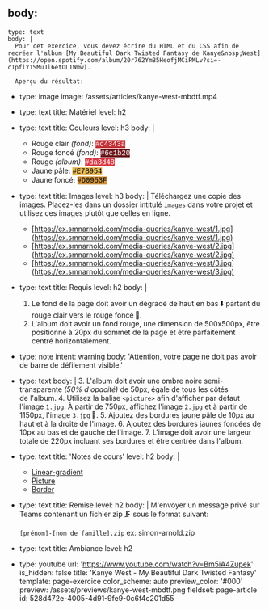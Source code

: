 body:
  -
    type: text
    body: |
      Pour cet exercice, vous devez écrire du HTML et du CSS afin de recréer l'album [My Beautiful Dark Twisted Fantasy de Kanye&nbsp;West](https://open.spotify.com/album/20r762YmB5HeofjMCiPMLv?si=-c1pflY1SMuJl6etOLIWmw).
      
      Aperçu du résultat:
  -
    type: image
    image: /assets/articles/kanye-west-mbdtf.mp4
  -
    type: text
    title: Matériel
    level: h2
  -
    type: text
    title: Couleurs
    level: h3
    body: |
      - Rouge clair _(fond)_: <span style="background: #c4343a; font-family: Courier; color: #fff;">#c4343a</span>
      - Rouge foncé _(fond)_: <span style="background: #6c1b20; font-family: Courier; color: #fff;">#6c1b20</span>
      - Rouge _(album)_: <span style="background: #da3d48; font-family: Courier; color: #fff;">#da3d48</span>
      - Jaune pâle: <span style="background: #E7B954; font-family: Courier; color: #000;">#E7B954</span>
      - Jaune foncé: <span style="background: #D0953F; font-family: Courier; color: #000;">#D0953F</span>
  -
    type: text
    title: Images
    level: h3
    body: |
      Téléchargez une copie des images. Placez-les dans un dossier intitulé `images` dans votre projet et utilisez ces images plutôt que celles en&nbsp;ligne.
      
      - [https://ex.smnarnold.com/media-queries/kanye-west/1.jpg](https://ex.smnarnold.com/media-queries/kanye-west/1.jpg)
      - [https://ex.smnarnold.com/media-queries/kanye-west/2.jpg](https://ex.smnarnold.com/media-queries/kanye-west/2.jpg)
      - [https://ex.smnarnold.com/media-queries/kanye-west/3.jpg](https://ex.smnarnold.com/media-queries/kanye-west/3.jpg)
  -
    type: text
    title: Requis
    level: h2
    body: |
      1. Le fond de la page doit avoir un dégradé de haut en bas&thinsp;⬇️ partant du rouge clair vers le rouge foncé&thinsp;🔴. 
      2. L'album doit avoir un fond rouge, une dimension de 500x500px, être positionné à 20px du sommet de la page et être parfaitement centré&nbsp;horizontalement.
  -
    type: note
    intent: warning
    body: 'Attention, votre page ne doit pas avoir de barre de défilement&nbsp;visible.'
  -
    type: text
    body: |
      3. L'album doit avoir une ombre noire semi-transparente _(50% d'opacité)_ de 50px, égale de tous les côtés de&nbsp;l'album.
      4. Utilisez la balise `<picture>` afin d'afficher par défaut l'image&nbsp;`1.jpg`. À partir de 750px, affichez l'image `2.jpg` et à partir de 1150px, l'image&nbsp;`3.jpg`&thinsp;🌄.
      5. Ajoutez des bordures jaune pâle de 10px au haut et à la droite de&nbsp;l'image.
      6. Ajoutez des bordures jaunes foncées de 10px au bas et de gauche de&nbsp;l'image.
      7. L'image doit avoir une largeur totale de 220px incluant ses bordures et être centrée dans&nbsp;l'album.
  -
    type: text
    title: 'Notes de cours'
    level: h2
    body: |
      - [Linear-gradient](https://smnarnold.com/cours/css/linear-gradient)
      - [Picture](https://smnarnold.com/cours/html/picture)
      - [Border](https://smnarnold.com/cours/css/border)
  -
    type: text
    title: Remise
    level: h2
    body: |
      M'envoyer un message privé sur Teams contenant un fichier zip&thinsp;🗜 sous le format suivant:
      
      `[prénom]-[nom de famille].zip`
      ex: simon-arnold.zip
  -
    type: text
    title: Ambiance
    level: h2
  -
    type: youtube
    url: 'https://www.youtube.com/watch?v=Bm5iA4Zupek'
is_hidden: false
title: 'Kanye West - My Beautiful Dark Twisted Fantasy'
template: page-exercice
color_scheme: auto
preview_color: '#000'
preview: /assets/previews/kanye-west-mbdtf.png
fieldset: page-article
id: 528d472e-4005-4d91-9fe9-0c6f4c201d55
